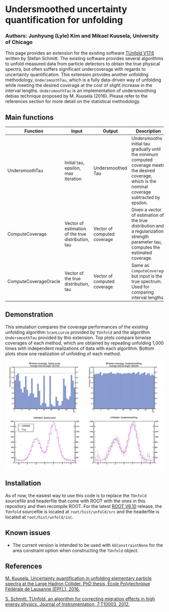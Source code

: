 # Undersmoothed uncertainty quantification for unfolding    

### Authors: Junhyung (Lyle) Kim and Mikael Kuusela, University of Chicago

This page provides an extension for the existing software [TUnfold V17.6](https://www.desy.de/~sschmitt/tunfold.html) written by Stefan Schmitt. The existing software provides several algorithms to unfold measured data from particle detectors to obtain the true physical spectra, but often suffers significant undercoverage with regards to uncertainty quantification. This extension provides another unfolding methodology, `UndersmoothTau`, which is a fully data-driven way of unfolding while meeting the desired coverage at the cost of slight increase in the interval lengths. `UndersmoothTau` is an implementation of undersmoothing debias technique proposed by M. Kuusela (2016). Please refer to the references section for more detail on the statistical methodology.

## Main functions

| Function | Input | Output | Description |
| --- | --- | --- | --- |
| UndersmoothTau | Initial tau, epsilon, max iteration | Undersmoothed Tau | Undersmooths initial tau gradually until the minimum computed coverage meets the desired coverage, which is the nominal coverage subtracted by epsilon. |
| ComputeCoverage | Vector of estimation of the true distribution, tau | Vector of computed coverage | Given a vector of estimation of the true distribution and a regularization strength parameter tau, computes the estimated coverage. |
| ComputeCoverageOracle | Vector of the true distribution, tau | Vector of computed coverage | Same as `ComputeCoverage` but input is the true spectrum. Used for comparing interval lengths. |

## Demonstration

This simulation compares the coverage performances of the existing unfolding algorithm `ScanLcurve` provided by `TUnfold` and the algorithm `UndersmoothTau` provided by this extension. Top plots compare binwise coverages of each method, which are obtained by repeating unfolding 1,000 times with independent realizations of data with each algorithm. Bottom plots show one realization of unfolding of each method.

![Demonstration](UndersmoothTauSimulation.png)

## Installation
As of now, the easiest way to use this code is to replace the `TUnfold` sourcefile and headerfile that come with ROOT with the ones in this repository and then recompile ROOT. For the latest [ROOT V6.10](https://root.cern.ch/content/release-61000) release, the `TUnfold` sourcefile is located at `root/hist/unfold/src` and the headerfile is located at `root/hist/unfold/inc`.

## Known issues
* The current version is intended to be used with `kEConstraintNone` for the area constraint option when constructing the `TUnfold` object.

## References
[M. Kuusela. Uncertainty quantification in unfolding elementary particle spectra at the Large Hadron Collider. PhD thesis, École Polytechnique Fédérale de Lausanne (EPFL), 2016.](https://infoscience.epfl.ch/record/220015)

[S. Schmitt. TUnfold, an algorithm for correcting migration effects in high energy physics. Journal of Instrumentation, 7:T10003, 2012.](http://iopscience.iop.org/1748-0221/7/10/T10003/)
